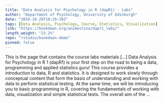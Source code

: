 ```yaml
---
title: "Data Analysis for Psychology in R (dapR1) - Labs"
author: "Department of Psychology, University of Edinburgh"
date: "2019-10-29T10:29:39Z"
tags: [Data Analysis, Psychology, Course, Statistics, Visualization]
link: "https://bookdown.org/animestina/dapr1_labs/"
length_weight: "23.2%"
repo: "rstudio/bookdown-demo"
pinned: false
---
```


This is the page that contains the course labs materials [...] Data Analysis for Psychology in R 1 (dapR1) is your first step on the road to being a data, programming and applied statistics guru! This course provides a introduction to data, R and statistics. It is designed to work slowly through conceptual content that form the basis of understanding and working with data to perform statistical testing. At the same time, we will be introducing you to basic programming in R, covering the fundamentals of working with data, visualization and simple statistical tests. The overall aim of the ...
